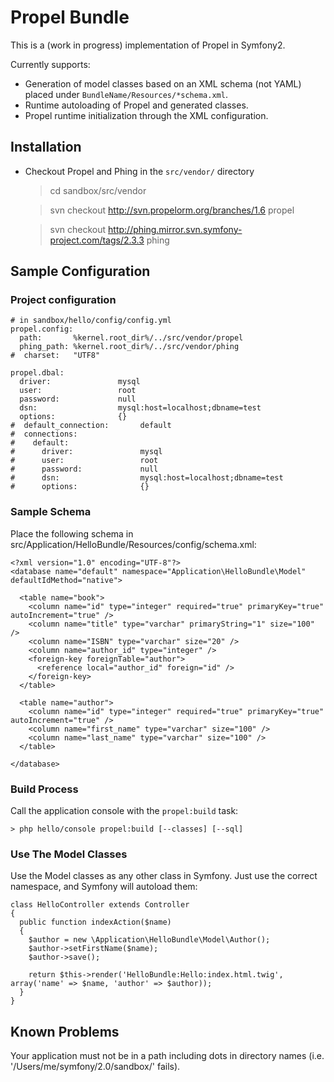 Propel Bundle
=============

This is a (work in progress) implementation of Propel in Symfony2.

Currently supports:

 * Generation of model classes based on an XML schema (not YAML) placed under `BundleName/Resources/*schema.xml`.
 * Runtime autoloading of Propel and generated classes.
 * Propel runtime initialization through the XML configuration.

Installation
------------

 * Checkout Propel and Phing in the `src/vendor/` directory

    > cd sandbox/src/vendor

    > svn checkout http://svn.propelorm.org/branches/1.6 propel

    > svn checkout http://phing.mirror.svn.symfony-project.com/tags/2.3.3 phing

Sample Configuration
--------------------

### Project configuration

    # in sandbox/hello/config/config.yml
    propel.config:
      path:       %kernel.root_dir%/../src/vendor/propel
      phing_path: %kernel.root_dir%/../src/vendor/phing
    #  charset:   "UTF8"

    propel.dbal:
      driver:               mysql
      user:                 root
      password:             null
      dsn:                  mysql:host=localhost;dbname=test
      options:              {}
    #  default_connection:       default
    #  connections:
    #    default:
    #      driver:               mysql
    #      user:                 root
    #      password:             null
    #      dsn:                  mysql:host=localhost;dbname=test
    #      options:              {}

### Sample Schema

Place the following schema in src/Application/HelloBundle/Resources/config/schema.xml:

    <?xml version="1.0" encoding="UTF-8"?>
    <database name="default" namespace="Application\HelloBundle\Model" defaultIdMethod="native">

      <table name="book">
        <column name="id" type="integer" required="true" primaryKey="true" autoIncrement="true" />
        <column name="title" type="varchar" primaryString="1" size="100" />
        <column name="ISBN" type="varchar" size="20" />
        <column name="author_id" type="integer" />
        <foreign-key foreignTable="author">
          <reference local="author_id" foreign="id" />
        </foreign-key>
      </table>

      <table name="author">
        <column name="id" type="integer" required="true" primaryKey="true" autoIncrement="true" />
        <column name="first_name" type="varchar" size="100" />
        <column name="last_name" type="varchar" size="100" />
      </table>

    </database>

### Build Process

Call the application console with the `propel:build` task:

    > php hello/console propel:build [--classes] [--sql]

### Use The Model Classes 

Use the Model classes as any other class in Symfony. Just use the correct namespace, and Symfony will autoload them:

    class HelloController extends Controller
    {
      public function indexAction($name)
      {
        $author = new \Application\HelloBundle\Model\Author();
        $author->setFirstName($name);
        $author->save();

        return $this->render('HelloBundle:Hello:index.html.twig', array('name' => $name, 'author' => $author));
      }
    }


Known Problems
--------------

Your application must not be in a path including dots in directory names (i.e. '/Users/me/symfony/2.0/sandbox/' fails).

